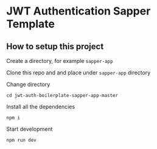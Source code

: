 # JWT Authentication Sapper Template

## How to setup this project

Create a directory, for example `sapper-app`

Clone this repo and and place under `sapper-app` directory

Change directory 
```
cd jwt-auth-boilerplate-sapper-app-master
```

Install all the dependencies
```
npm i
```

Start development
```
npm run dev
```





